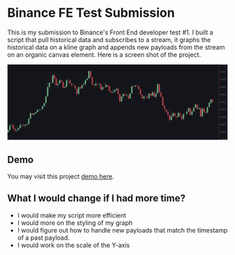 # Binance FE Test Submission
This is my submission to Binance's Front End developer test #1. I built a script that pull historical data and subscribes to a stream, it graphs the historical data on a kline graph and appends new payloads from the stream on an organic canvas element. Here is a screen shot of the project.

![My Demo](my-kline.png)

## Demo
You may visit this project [demo here](https://abdu997.github.io/binance-fe-test/).

## What I would change if I had more time?
- I would make my script more efficient
- I would more on the styling of my graph
- I would figure out how to handle new payloads that match the timestamp of a past payload.
- I would work on the scale of the Y-axis

